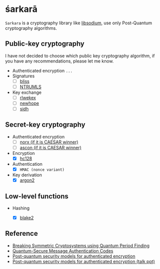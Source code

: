 śarkarā
=======

`Sarkara` is a cryptography library like [libsodium](https://github.com/jedisct1/libsodium),
use only Post-Quantum cryptography algorithms.


Public-key cryptography
-----------------------

I have not decided to choose which public key cryptography algorithm,
if you have any recommendations, please let me know.

* Authenticated encryption
	`...`
* Signatures
	+ [ ] [bliss](http://bliss.di.ens.fr/)
	+ [ ] [NTRUMLS](https://github.com/NTRUOpenSourceProject/NTRUMLS)
* Key exchange
	+ [ ] [rlwekex](https://en.wikipedia.org/wiki/Ring_learning_with_errors_key_exchange)
	+ [ ] [newhope](https://github.com/tpoeppelmann/newhope)
	+ [ ] [sidh](https://en.wikipedia.org/wiki/Supersingular_isogeny_key_exchange)

Secret-key cryptography
-----------------------

* Authenticated encryption
	+ [ ] [norx (if it is CAESAR winner)](https://norx.io/)
	+ [ ] [ascon (if it is CAESAR winner)](http://ascon.iaik.tugraz.at/)
* Encryption
	+ [x] [hc128](http://www.ecrypt.eu.org/stream/hcpf.html)
* Authentication
	+ [x] `HMAC (nonce variant)`
* Key derivation
	+ [x] [argon2](https://en.wikipedia.org/wiki/Argon2)

Low-level functions
-------------------

* Hashing
	+ [x] [blake2](https://en.wikipedia.org/wiki/BLAKE\_(hash\_function))


Reference
---------

* [Breaking Symmetric Cryptosystems using Quantum Period Finding](https://arxiv.org/pdf/1602.05973)
* [Quantum-Secure Message Authentication Codes](http://eprint.iacr.org/2012/606.pdf)
* [Post-quantum security models for authenticated encryption](http://cacr.uwaterloo.ca/techreports/2016/cacr2016-04.pdf)
* [Post-quantum security models for authenticated encryption (talk ppt)](https://pqcrypto2016.jp/data/Soukharev-talk3.pdf)
